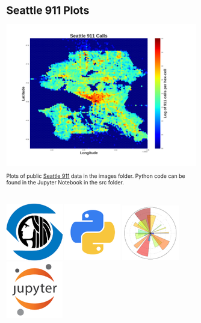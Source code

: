 # Seattle 911 Plots

<img src="images/seattle_911_hexlog.png" width="800">

Plots of public [Seattle 911](https://data.seattle.gov/Public-Safety/Seattle-Police-Department-911-Incident-Response/3k2p-39jp/data) data in the images folder.  Python code can be found in the Jupyter Notebook in the src folder.

<br/>
<br/>
<img src="images/logos/seattle.png" width="150">
<img src="images/logos/python.png" width="150">
<img src="images/logos/matplotlib.png" width="150">
<img src="images/logos/jupyter.png" width="150">
